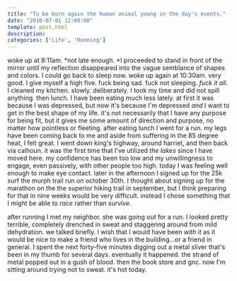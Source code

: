 ```yaml
---
title: "To be born again the human animal young in the day's events."
date: "2010-07-01 12:00:00"
template: post.html
description: 
categories: ['Life', 'Running']
---
```


woke up at 8:11am. *not late enough. *I proceeded to stand in front of the mirror until my reflection disappeared into the vague semblance of shapes and colors. I could go back to sleep now. woke up again at 10:30am. very good. I give myself a high five. fuck being sad. fuck not sleeping. *fuck it all*. I cleaned my kitchen. slowly. deliberately. I took my time and did not spill anything. then lunch. I have been eating much less lately. at first it was because I was depressed, but now it's because I'm depressed *and* I want to get in the best shape of my life. it's not necessarily that I have any purpose for being fit, but it gives me some amount of direction and purpose, no matter how pointless or fleeting. after eating lunch I went for a run. my legs have been coming back to me and aside from suffering in the 85 degree heat, I felt great. I went down king's highway, around harriet, and then back via calhoun. it was the first time that I've utilized *the lakes* since I have moved here. my confidence has been too low and my unwillingness to engage, even passively, with other people too high. today I was feeling well enough to make eye contact. later in the afternoon I signed up for the 25k surf the murph trail run on october 30th. I thought about signing up for the marathon on the the superior hiking trail in september, but I think preparing for that in nine weeks would be very difficult. instead I chose something that I might be able to *race* rather than *survive.*  
  
after running I met my neighbor. she was going out for a run. I looked pretty terrible, completely drenched in sweat and staggering around from mild dehydration. we talked briefly. I wish that I would have been *with it* as it would be nice to make a friend who lives in the building...or a friend in general. I spent the next forty-five minutes digging out a metal sliver that's been in my thumb for several days. eventually it happened. the strand of metal popped out in a gush of blood. then the book store and gnc. now I'm sitting around trying not to sweat. it's hot today.
